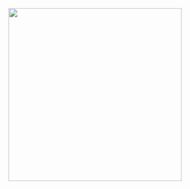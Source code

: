 <div id="header" align="center">
  <img src="https://media.giphy.com/media/ve43TyDQ3B4me7d22z/giphy.gif" width="350" height="350"/>
</div>
